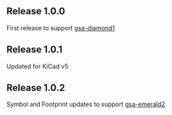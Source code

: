## Release 1.0.0
First release to support
[gsa-diamond1](https://github.com/tjb803/gsa-diamond1)

## Release 1.0.1
Updated for KiCad v5

## Release 1.0.2
Symbol and Footprint updates to support
[gsa-emerald2](https://github.com/tjb803/gsa-emeral2)
